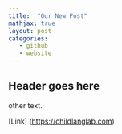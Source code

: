 ```yaml
---
title:  "Our New Post"
mathjax: true
layout: post
categories: 
   - github
   - website
---
```


## Header goes here

other text.

[Link] (https://childlanglab.com)
